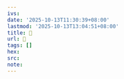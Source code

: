 ```yaml
---
ivs:
date: '2025-10-13T11:30:39+08:00'
lastmod: '2025-10-13T13:04:51+08:00'
title: 󰦩
url: 󰦩
tags: []
hex: 
src:
note:
---
```

